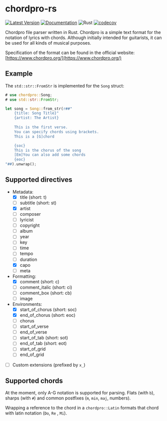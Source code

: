 # chordpro-rs

[![Latest Version](https://img.shields.io/crates/v/chordpro.svg)](https://crates.io/crates/chordpro)
[![Documentation](https://docs.rs/chordpro/badge.svg)](https://docs.rs/chordpro)
![Rust](https://github.com/joseluiscd/chordpro-rs/workflows/Rust/badge.svg)
[![codecov](https://codecov.io/gh/joseluiscd/chordpro-rs/branch/master/graph/badge.svg?token=28PREBF5R8)](https://codecov.io/gh/joseluiscd/chordpro-rs)

Chordpro file parser written in Rust. Chordpro is a simple text format for
the notation of lyrics with chords. Although initially intended for
guitarists, it can be used for all kinds of musical purposes.

Specification of the format can be found in the official website:
[https://www.chordpro.org/](https://www.chordpro.org/)

## Example
The `std::str::FromStr` is implemented for the `Song` struct:

```rust
# use chordpro::Song;
# use std::str::FromStr;

let song = Song::from_str(r##"
    {title: Song Title}"
    {artist: The Artist}
    
    This is the first verse.
    You can specify chords using brackets.
    This is a [G]chord

    {soc}
    This is the chorus of the song
    [Em]You can also add some chords
    {eoc}
"##).unwrap();
```

## Supported directives

- Metadata:
    + [X] title (short: t)
    + [ ] subtitle (short: st)
    + [X] artist
    + [ ] composer
    + [ ] lyricist
    + [ ] copyright
    + [ ] album
    + [ ] year
    + [ ] key
    + [ ] time
    + [ ] tempo
    + [ ] duration
    + [X] capo
    + [ ] meta
- Formatting:
    + [X] comment (short: c)
    + [ ] comment_italic (short: ci)
    + [ ] comment_box (short: cb)
    + [ ] image
- Environments:
    + [X] start_of_chorus (short: soc)
    + [X] end_of_chorus (short: eoc)
    + [ ] chorus
    + [ ] start_of_verse
    + [ ] end_of_verse
    + [ ] start_of_tab (short: sot)
    + [ ] end_of_tab (short: eot)
    + [ ] start_of_grid
    + [ ] end_of_grid
- [ ] Custom extensions (prefixed by `x_`)

## Supported chords
At the moment, only A-G notation is supported for parsing. Flats (with `b`),
sharps (with `#`) and common postfixes (`m`, `min`, `maj`, numbers).

Wrapping a reference to the chord in a `chordpro::Latin` formats that chord with
latin notation (`Do`, `Re` , `Mi`).